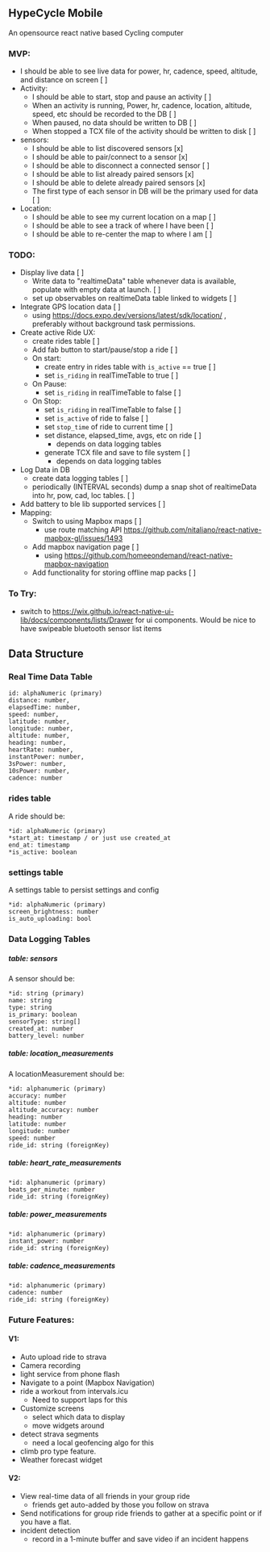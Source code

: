 ## HypeCycle Mobile

An opensource react native based Cycling computer

### MVP:
- I should be able to see live data for power, hr, cadence, speed, altitude, and distance on screen [ ]
- Activity:
	- I should be able to start, stop and pause an activity [ ]
	- When an activity is running, Power, hr, cadence, location, altitude, speed, etc should be recorded to the DB [ ]
	- When paused, no data should be written to DB [ ]
	- When stopped a TCX file of the activity should be written to disk [ ]
- sensors:
	- I should be able to list discovered sensors [x]
	- I should be able to pair/connect to a sensor [x]
	- I should be able to disconnect a connected sensor [ ]
	- I should be able to list already paired sensors [x]
	- I should be able to delete already paired sensors [x]
	- The first type of each sensor in DB will be the primary used for data [ ]
- Location:
	- I should be able to see my current location on a map [ ]
	- I should be able to see a track of where I have been [ ]
	- I should be able to re-center the map to where I am [ ]

### TODO:
- Display live data [ ]
	- Write data to "realtimeData" table whenever data is available, populate with empty data at launch. [ ]
	- set up observables on realtimeData table linked to widgets [ ]
- Integrate GPS location data [ ]
	- using https://docs.expo.dev/versions/latest/sdk/location/ , preferably without background task permissions.
- Create active Ride UX:
	- create rides table [ ]
	- Add fab button to start/pause/stop a ride [ ]
	- On start:
		- create entry in rides table with `is_active` == true [ ]
		- set `is_riding` in realTimeTable to true [ ]
	- On Pause:
		- set `is_riding` in realTimeTable to false [ ]
	- On Stop:
		- set `is_riding` in realTimeTable to false [ ]
		- set `is_active` of ride to false [ ]
		- set `stop_time` of ride to current time [ ]
		- set distance, elapsed_time, avgs, etc on ride [ ]
			- depends on data logging tables
		- generate TCX file and save to file system [ ]
			- depends on data logging tables
- Log Data in DB
	- create data logging tables [ ]
	- periodically (INTERVAL seconds) dump a snap shot of realtimeData into hr, pow, cad, loc tables. [ ]
- Add battery to ble lib supported services [ ]
- Mapping:
	- Switch to using Mapbox maps [ ]
		- use route matching API https://github.com/nitaliano/react-native-mapbox-gl/issues/1493
	- Add mapbox navigation page [ ]
		- using https://github.com/homeeondemand/react-native-mapbox-navigation 
	- Add functionality for storing offline map packs [ ]

### To Try:
- switch to https://wix.github.io/react-native-ui-lib/docs/components/lists/Drawer for ui components. Would be nice to have swipeable bluetooth sensor list items

## Data Structure
### Real Time Data Table 

```
id: alphaNumeric (primary)
distance: number,
elapsedTime: number,
speed: number,
latitude: number,
longitude: number,
altitude: number,
heading: number,
heartRate: number,
instantPower: number,
3sPower: number,
10sPower: number,
cadence: number
```

### **rides** table
A ride should be:
```
*id: alphaNumeric (primary)
*start_at: timestamp / or just use created_at
end_at: timestamp
*is_active: boolean
```

### settings table
A settings table to persist settings and config
```
*id: alphaNumeric (primary)
screen_brightness: number
is_auto_uploading: bool
```

### Data Logging Tables
##### table: sensors
A sensor should be:
```
*id: string (primary) 
name: string
type: string
is_primary: boolean
sensorType: string[]
created_at: number
battery_level: number
```

##### table: **location_measurements**
A locationMeasurement should be:
```
*id: alphanumeric (primary)
accuracy: number
altitude: number
altitude_accuracy: number
heading: number
latitude: number
longitude: number
speed: number
ride_id: string (foreignKey)
```

##### table: **heart_rate_measurements**
```
*id: alphanumeric (primary)
beats_per_minute: number
ride_id: string (foreignKey)
```

##### table: **power_measurements**
```
*id: alphanumeric (primary)
instant_power: number
ride_id: string (foreignKey)
```

##### table: **cadence_measurements**
```
*id: alphanumeric (primary)
cadence: number
ride_id: string (foreignKey)
```

### Future Features:

#### V1:
- Auto upload ride to strava
- Camera recording 
- light service from phone flash
- Navigate to a point (Mapbox Navigation)
- ride a workout from intervals.icu
	- Need to support laps for this
- Customize screens
	- select which data to display
	- move widgets around 
- detect strava segments
	- need a local geofencing algo for this
- climb pro type feature.
- Weather forecast widget

#### V2:
- View real-time data of all friends in your group ride 
    - friends get auto-added by those you follow on strava
- Send notifications for group ride friends to gather at a specific point or if you have a flat.
- incident detection
	- record in a 1-minute buffer and save video if an incident happens
